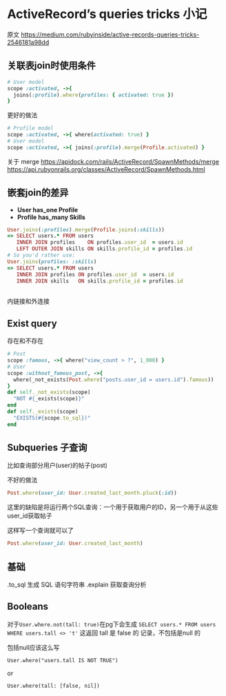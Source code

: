 # ActiveRecord’s queries tricks 小记

原文 https://medium.com/rubyinside/active-records-queries-tricks-2546181a98dd

## 关联表join时使用条件

```ruby
# User model
scope :activated, ->{
  joins(:profile).where(profiles: { activated: true })
}
```

更好的做法 

```ruby
# Profile model
scope :activated, ->{ where(activated: true) }
# User model
scope :activated, ->{ joins(:profile).merge(Profile.activated) }
```

关于 merge
https://apidock.com/rails/ActiveRecord/SpawnMethods/merge
https://api.rubyonrails.org/classes/ActiveRecord/SpawnMethods.html

## 嵌套join的差异

* **User has_one Profile**
* **Profile has_many Skills**


```ruby
User.joins(:profiles).merge(Profile.joins(:skills))
=> SELECT users.* FROM users 
   INNER JOIN profiles    ON profiles.user_id  = users.id
   LEFT OUTER JOIN skills ON skills.profile_id = profiles.id
# So you'd rather use:
User.joins(profiles: :skills)
=> SELECT users.* FROM users 
   INNER JOIN profiles ON profiles.user_id  = users.id
   INNER JOIN skills   ON skills.profile_id = profiles.id
   
```

内链接和外连接


## Exist query

存在和不存在

```ruby
# Post
scope :famous, ->{ where("view_count > ?", 1_000) }
# User
scope :without_famous_post, ->{
  where(_not_exists(Post.where("posts.user_id = users.id").famous))
}
def self._not_exists(scope)
  "NOT #{_exists(scope)}"
end
def self._exists(scope)
  "EXISTS(#{scope.to_sql})"
end
```

## Subqueries 子查询

比如查询部分用户(user)的帖子(post)

不好的做法

```ruby
Post.where(user_id: User.created_last_month.pluck(:id))
```

这里的缺陷是将运行两个SQL查询：一个用于获取用户的ID，另一个用于从这些user_id获取帖子

这样写一个查询就可以了

```ruby
Post.where(user_id: User.created_last_month)
```


## 基础

.to_sql 生成 SQL 语句字符串
.explain 获取查询分析

## Booleans

对于`User.where.not(tall: true)`在pg下会生成
`SELECT users.* FROM users WHERE users.tall <> 't'` 
这返回 tall 是 false 的 记录，不包括是null 的

包括null应该这么写

```
User.where("users.tall IS NOT TRUE")
```
or 
```
User.where(tall: [false, nil])
```